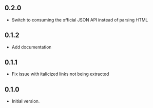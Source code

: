 ## 0.2.0

- Switch to consuming the official JSON API instead of parsing HTML 

## 0.1.2

- Add documentation

## 0.1.1

- Fix issue with italicized links not being extracted

## 0.1.0

- Initial version.
